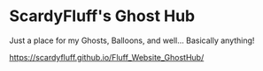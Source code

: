 # ScardyFluff's Ghost Hub

Just a place for my Ghosts, Balloons, and well... Basically anything!

https://scardyfluff.github.io/Fluff_Website_GhostHub/
